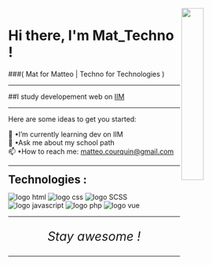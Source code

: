 <link rel="stylesheet" type="text/css" media="all" href="style.css" />

<img align="right" width="30%" src="https://www.frenchweb.fr/wp-content/uploads/2016/11/nicolas-hachet-2016.gif" data-canonical-src="https://media.giphy.com/media/cFdHXXm5GhJsc/giphy.gif?cid=ecf05e47yng7ezmnf7at7y8xwpcd3h8eo702fjopjc4tvkxt&amp;rid=giphy.gif&amp;ct=g" style="max-width: 100%;">

# Hi there, I'm Mat_Techno ! 
###( Mat for Matteo | Techno for Technologies )

---

##I study developement web on <a href="https://www.iim.fr/">IIM</a>

---

Here are some ideas to get you started:

🌱 •I’m currently learning dev on IIM <br>
💬 •Ask me about my school path <br>
📫 •How to reach me: <a href="mailto:matteo.courquin@gmail.com">matteo.courquin@gmail.com</a> <br>




---

<strong style="font-size: 1.6em;">Technologies :</strong>
<div>

<img src="" alt="logo html">
<img src="" alt="logo css">
<img src="" alt="logo SCSS">
<img src="" alt="logo javascript">
<img src="" alt="logo php">
<img src="" alt="logo vue">


</div>

---

<p style="text-align: center; font-size: 1.8em;"><i>Stay awesome !</i></p>

---

  